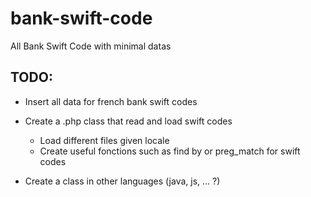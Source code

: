 # bank-swift-code
All Bank Swift Code with minimal datas

## TODO:
* Insert all data for french bank swift codes
* Create a .php class that read and load swift codes

    * Load different files given locale
    * Create useful fonctions such as find by or preg_match for swift codes


* Create a class in other languages (java, js, ... ?)